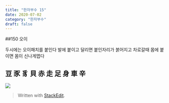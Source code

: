 ```yaml
---
title: "한자부수 15"
date: 2020-07-02
category: "한자부수"
draft: false
---
```

##150 오이

두시에는 오이패치를 붙인다
발에 붙이고 달리면 붙인자리가 붉어지고
차로갈때 몸에 붙이면  몸이 신나게맵다
## 豆 豕 豸 貝 赤 走 足 身 車 辛

![](https://i.ibb.co/XYJXktP/150.png)

> Written with [StackEdit](https://stackedit.io/).
<!--stackedit_data:
eyJoaXN0b3J5IjpbLTEyMDg2NjgzMTZdfQ==
-->